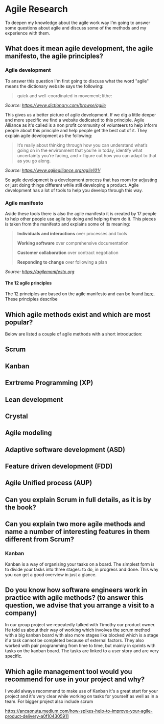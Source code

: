 # Agile Research
To deepen my knowledge about the agile work way I'm going to answer some questions about agile and discuss some of the methods and my experience with them.



## What does it mean agile development, the agile manifesto, the agile principles?


### Agile development
To answer this question I'm first going to discuss what the word "agile" means the dictionary website says the following:

> quick and well-coordinated in movement; lithe:

<i> Source: https://www.dictionary.com/browse/agile </i>

This gives us a better picture of agile development. If we dig a little deeper and more specific we find a website dedicated to this principle. Agile Alliance as it's called is a non profit community of volunteers to help inform people about this principle and help people get the best out of it. They explain agile development as the following:

> It’s really about thinking through how you can understand what’s going on in the environment that you’re in today, identify what uncertainty you’re facing, and  > figure out how you can adapt to that as you go along.

<i> Source: https://www.agilealliance.org/agile101/ </i>

So agile development is a development process that has room for adjusting or just doing things different while still developing a product. Agile development has a lot of tools to help you develop through this way.


### Agile manifesto
Aside these tools there is also the agile manifesto it is created by 17 people to help other people use agile by doing and helping them do it. This pieces is taken from the manifesto and explains some of its meaning:

> **Individuals and interactions** over processes and tools
> 
> **Working software** over comprehensive documentation
> 
> **Customer collaboration** over contract negotiation
> 
> **Responding to change** over following a plan

<i> Source: https://agilemanifesto.org </i>


#### The 12 agile principles
The 12 principles are based on the agile manifesto and can be found [here](https://agilemanifesto.org/principles.html). These principles describe 






## Which agile methods exist and which are most popular?
Below are listed a couple of agile methods with a short introduction:

## Scrum
## Kanban
## Exrtreme Programming (XP)
## Lean development
## Crystal
## Agile modeling
## Adaptive software development (ASD)
## Feature driven development (FDD)
## Agile Unified process (AUP)




## Can you explain Scrum in full details, as it is by the book?



## Can you explain two more agile methods and name a number of interesting features in them different from Scrum? 

### Kanban
Kanban is a way of organising your tasks on a board. The simplest form is to divide your tasks into three stages: to do, in progress and done. This way you can get a good overview in just a glance. 


## Do you know how software engineers work in practice with agile methods? (to answer this question, we advise that you arrange a visit to a company)
In our group project we repeatedly talked with Timothy our product owner. He told us about their way of working which involves the scrum method with a big kanban board with also more stages like blocked which is a stage if a task cannot be completed because of external factors. They also worked with pair programming from time to time, but mainly in sprints with tasks on the kanban board. The tasks are linked to a user story and are very specific.

## Which agile management tool would you recommend for use in your project and why?
I would always recommend to make use of Kanban it's a great start for your project and it's very clear while working on tasks for yourself as well as in a team. For bigger project also include scrum

https://ancaonuta.medium.com/how-spikes-help-to-improve-your-agile-product-delivery-a0f104305911
